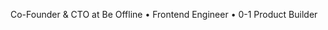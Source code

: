 Co-Founder & CTO at Be Offline • Frontend Engineer • 0-1 Product Builder

<!---
rakcurious/rakcurious is a ✨ special ✨ repository because its `README.md` (this file) appears on your GitHub profile.
You can click the Preview link to take a look at your changes.
--->
